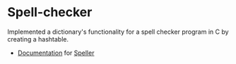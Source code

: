 # Spell-checker

Implemented a dictionary's functionality for a spell checker program in C by creating a hashtable.


* [Documentation](https://docs.cs50.net/2019/x/psets/4/speller/hashtable/speller.html) for [Speller](https://github.com/emilyd17/spell-checker/tree/master/speller)

